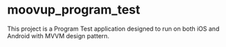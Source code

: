 # moovup_program_test
This project is a Program Test application designed to run on both iOS and Android with MVVM design pattern.
